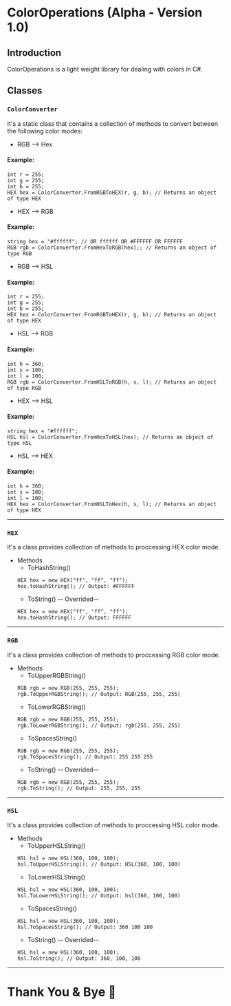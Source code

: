# ColorOperations (Alpha - Version 1.0)
## Introduction
ColorOperations is a light weight library for dealing with colors in C#.
## Classes
### `ColorConverter`
It's a static class that contains a collection of methods to convert between the following color modes:
- RGB --> Hex
#### Example:
```
int r = 255;
int g = 255;
int b = 255;
HEX hex = ColorConverter.FromRGBToHEX(r, g, b); // Returns an object of type HEX
```
- HEX --> RGB
#### Example:
```
string hex = "#ffffff"; // OR ffffff OR #FFFFFF OR FFFFFF
RGB rgb = ColorConverter.FromHexToRGB(hex);; // Returns an object of type RGB
```
- RGB --> HSL
#### Example:
```
int r = 255;
int g = 255;
int b = 255;
HEX hex = ColorConverter.FromRGBToHEX(r, g, b); // Returns an object of type HEX
```
- HSL --> RGB
#### Example:
```
int h = 360;
int s = 100;
int l = 100;
RGB rgb = ColorConverter.FromHSLToRGB(h, s, l); // Returns an object of type RGB
```
- HEX --> HSL
#### Example:
```
string hex = "#ffffff";
HSL hsl = ColorConverter.FromHexToHSL(hex); // Returns an object of type HSL
```
- HSL --> HEX
#### Example:
```
int h = 360;
int s = 100;
int l = 100;
HEX hex = ColorConverter.FromHSLToHex(h, s, l); // Returns an object of type HEX
```
---
### `HEX`
It's a class provides collection of methods to proccessing HEX color mode.
- Methods
  - ToHashString()
  ```
  HEX hex = new HEX("ff", "ff", "ff");
  hex.toHashString(); // Output: #FFFFFF
  ```
  - ToString() -- Overrided--
  ```
  HEX hex = new HEX("ff", "ff", "ff");
  hex.toHashString(); // Output: FFFFFF
  ```
---
### `RGB`
It's a class provides collection of methods to proccessing RGB color mode.
- Methods
  - ToUpperRGBString()
  ```
  RGB rgb = new RGB(255, 255, 255);
  rgb.ToUpperRGBString(); // Output: RGB(255, 255, 255)
  ```
  - ToLowerRGBString()
  ```
  RGB rgb = new RGB(255, 255, 255);
  rgb.ToLowerRGBString(); // Output: rgb(255, 255, 255)
  ```
  - ToSpacesString()
  ```
  RGB rgb = new RGB(255, 255, 255);
  rgb.ToSpacesString(); // Output: 255 255 255
  ```
  - ToString() -- Overrided--
  ```
  RGB rgb = new RGB(255, 255, 255);
  rgb.ToString(); // Output: 255, 255, 255
  ```
---
### `HSL`
It's a class provides collection of methods to proccessing HSL color mode.
- Methods
  - ToUpperHSLString()
  ```
  HSL hsl = new HSL(360, 100, 100);
  hsl.ToUpperHSLString(); // Output: HSL(360, 100, 100)
  ```
  - ToLowerHSLString()
  ```
  HSL hsl = new HSL(360, 100, 100);
  hsl.ToLowerHSLString(); // Output: hsl(360, 100, 100)
  ```
  - ToSpacesString()
  ```
  HSL hsl = new HSL(360, 100, 100);
  hsl.ToSpacesString(); // Output: 360 100 100
  ```
  - ToString() -- Overrided--
  ```
  HSL hsl = new HSL(360, 100, 100);
  hsl.ToString(); // Output: 360, 100, 100
  ```
---
# Thank You & Bye 👋
